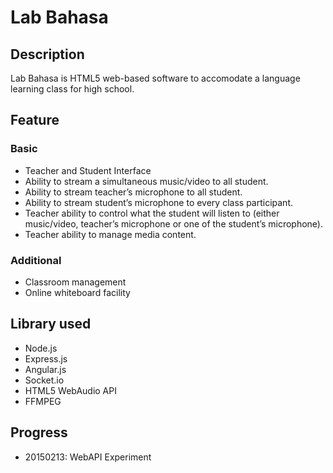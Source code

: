 # Lab Bahasa

## Description

Lab Bahasa is HTML5 web-based software to accomodate a language learning class for high school.


## Feature

### Basic

* Teacher and Student Interface
* Ability to stream a simultaneous music/video to all student.
* Ability to stream teacher’s microphone to all student.
* Ability to stream student’s microphone to every class participant.
* Teacher ability to control what the student will listen to (either music/video, teacher’s microphone or one of the student’s microphone).
* Teacher ability to manage media content.

### Additional

* Classroom management
* Online whiteboard facility

## Library used

* Node.js
* Express.js
* Angular.js
* Socket.io
* HTML5 WebAudio API
* FFMPEG

## Progress

* 20150213: WebAPI Experiment
